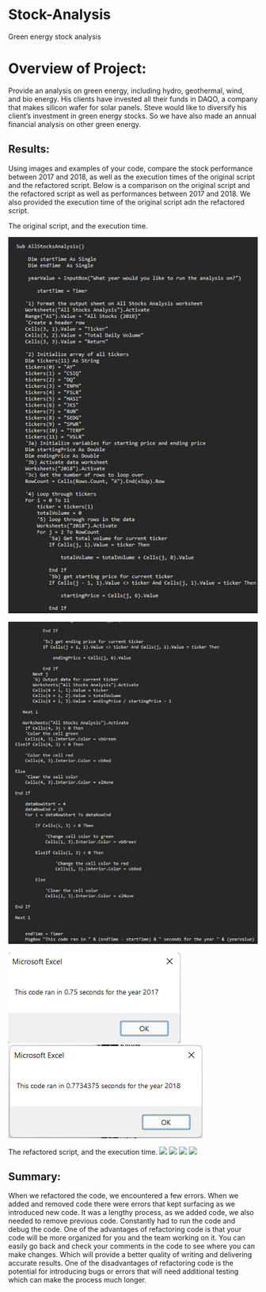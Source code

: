 # Stock-Analysis
Green energy stock analysis

# Overview of Project: 
Provide an analysis on green energy, including hydro, geothermal, wind, and bio energy. His clients have invested all their funds in DAQO, a company that makes silicon wafer for solar panels. Steve would like to diversify his client’s investment in green energy stocks. So we have also made an annual financial analysis on other green energy. 


## Results: 
Using images and examples of your code, compare the stock performance between 2017 and 2018, as well as the execution times of the original script and the refactored script.
Below is a comparison on the original script and the refactored script as well as performances between 2017 and 2018. We also provided the execution time of the original script adn the refactored script. 

The original script, and the execution time. 

![](/OGC-0.png)


![](/OGC.png)

![](/2017.png)
![](/2018.png)

The refactored script, and the execution time. 
![](/)
![](/)
![](/)
![](/)

## Summary: 
When we refactored the code, we encountered a few errors. When we added and removed code there were errors that kept surfacing as we introduced new code. It was a lengthy process, as we added code, we also needed to remove previous code. Constantly had to run the code and debug the code. 
One of the advantages of refactoring code is that your code will be more organized for you and the team working on it. You can easily go back and check your comments in the code to see where you can make changes. Which will provide a better quality of writing and delivering accurate results. 
One of the disadvantages of refactoring code is the potential for introducing bugs or errors that will need additional testing which can make the process much longer. 
